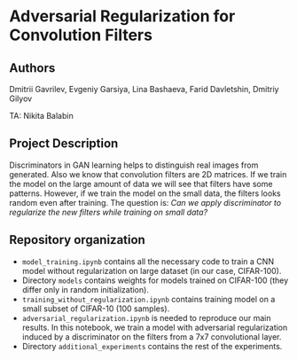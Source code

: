 # Adversarial Regularization for Convolution Filters

## Authors

 Dmitrii Gavrilev, Evgeniy Garsiya, Lina Bashaeva, Farid Davletshin, Dmitriy Gilyov

TA: Nikita Balabin

## Project Description

Discriminators in GAN learning helps to distinguish real images from generated. Also we know that convolution filters are 2D matrices. If we train the model on the large amount of data we will see that filters have some patterns. However, if we train the model on the small data, the filters looks random even after training. 
The question is: *Can we apply discriminator to regularize the new filters while training on small data?*

## Repository organization

 - `model_training.ipynb` contains all the necessary code to train a CNN model without regularization on large dataset (in our case, CIFAR-100).
 - Directory `models` contains weights for models trained on CIFAR-100 (they differ only in random initialization).
 - `training_without_regularization.ipynb` contains training model on a small subset of CIFAR-10 (100 samples).
 - `adversarial_regularization.ipynb` is needed to reproduce our main results. In this notebook, we train a model with adversarial regularization induced by a discriminator on the filters from a 7x7 convolutional layer.
 - Directory `additional_experiments` contains the rest of the experiments.
